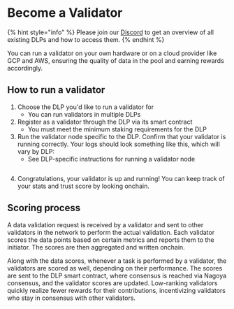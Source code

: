 # Become a Validator

{% hint style="info" %}
Please join our [Discord](https://discord.gg/xfGrYrjw) to get an overview of all existing DLPs and how to access them.
{% endhint %}

You can run a validator on your own hardware or on a cloud provider like GCP and AWS, ensuring the quality of data in the pool and earning rewards accordingly.&#x20;

## How to run a validator

1. Choose the DLP you'd like to run a validator for
   * You can run validators in multiple DLPs
2. Register as a validator through the DLP via its smart contract
   * You must meet the minimum staking requirements for the DLP
3. Run the validator node specific to the DLP. Confirm that your validator is running correctly. Your logs should look something like this, which will vary by DLP:&#x20;
   * See DLP-specific instructions for running a validator node

<figure><img src="../../.gitbook/assets/Screenshot 2024-05-27 at 1.27.48 PM.png" alt=""><figcaption></figcaption></figure>

4. Congratulations, your validator is up and running! You can keep track of your stats and trust score by looking onchain.&#x20;

## Scoring process

A data validation request is received by a validator and sent to other validators in the network to perform the actual validation. Each validator scores the data points based on certain metrics and reports them to the initiator. The scores are then aggregated and written onchain.&#x20;

Along with the data scores, whenever a task is performed by a validator, the validators are scored as well, depending on their performance. The scores are sent to the DLP smart contract, where consensus is reached via Nagoya consensus, and the validator scores are updated. Low-ranking validators quickly realize fewer rewards for their contributions, incentivizing validators who stay in consensus with other validators.&#x20;


